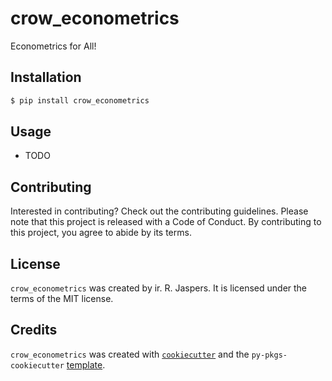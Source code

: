 # crow_econometrics

Econometrics for All!

## Installation

```bash
$ pip install crow_econometrics
```

## Usage

- TODO

## Contributing

Interested in contributing? Check out the contributing guidelines. Please note that this project is released with a Code of Conduct. By contributing to this project, you agree to abide by its terms.

## License

`crow_econometrics` was created by ir. R. Jaspers. It is licensed under the terms of the MIT license.

## Credits

`crow_econometrics` was created with [`cookiecutter`](https://cookiecutter.readthedocs.io/en/latest/) and the `py-pkgs-cookiecutter` [template](https://github.com/py-pkgs/py-pkgs-cookiecutter).
